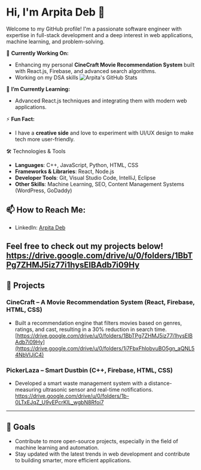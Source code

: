 # Hi, I'm Arpita Deb 👋

Welcome to my GitHub profile! I'm a passionate software engineer with expertise in full-stack development and a deep interest in web applications, machine learning, and problem-solving.

🔭 **Currently Working On:**
- Enhancing my personal **CineCraft Movie Recommendation System** built with React.js, Firebase, and advanced search algorithms.
- Working on my DSA skills
![Arpita's GitHub Stats](https://github-readme-stats.vercel.app/api?username=arpitadeb01&show_icons=true&theme=radical)

  
🌱 **I’m Currently Learning:**
- Advanced React.js techniques and integrating them with modern web applications.

⚡ **Fun Fact:**
- I have a **creative side** and love to experiment with UI/UX design to make tech more user-friendly.

🛠️ Technologies & Tools

- **Languages**: C++, JavaScript, Python, HTML, CSS
- **Frameworks & Libraries**: React, Node.js
- **Developer Tools**: Git, Visual Studio Code, IntelliJ, Eclipse
- **Other Skills**: Machine Learning, SEO, Content Management Systems (WordPress, GoDaddy)

## 📫 How to Reach Me:
- LinkedIn: [Arpita Deb](https://www.linkedin.com/in/arpitadeb595/)

Feel free to check out my projects below!
https://drive.google.com/drive/u/0/folders/1BbTPg7ZHMJ5iz77i1hysElBAdb7i09Hy
---

## 📝 Projects

### **CineCraft – A Movie Recommendation System** (React, Firebase, HTML, CSS)
- Built a recommendation engine that filters movies based on genres, ratings, and cast, resulting in a 30% reduction in search time.
[https://drive.google.com/drive/u/0/folders/1BbTPg7ZHMJ5iz77i1hysElBAdb7i09Hy](https://drive.google.com/drive/u/0/folders/1j7FbxFhlobvuBO5gn_aQNL54NbVIJjC4)

### **PickerLaza – Smart Dustbin** (C++, Firebase, HTML, CSS)
- Developed a smart waste management system with a distance-measuring ultrasonic sensor and real-time notifications.
https://drive.google.com/drive/u/0/folders/1b-0LTxEJqZ_U9vEPcrKlL_wgbN8Rfoi7

---

## 🎯 Goals
- Contribute to more open-source projects, especially in the field of machine learning and automation.
- Stay updated with the latest trends in web development and contribute to building smarter, more efficient applications.
